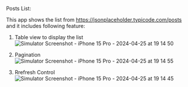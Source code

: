 Posts List:

This app shows the list from https://jsonplaceholder.typicode.com/posts and it includes following feature:

1. Table view to display the list
![Simulator Screenshot - iPhone 15 Pro - 2024-04-25 at 19 14 50](https://github.com/samreenkaur/PostsList/assets/31212129/6ebef06c-aef8-4f22-9121-7b16aa44c8a2)

2. Pagination
![Simulator Screenshot - iPhone 15 Pro - 2024-04-25 at 19 14 55](https://github.com/samreenkaur/PostsList/assets/31212129/acd375ec-de76-4503-8777-3d1495ee0038)

3. Rrefresh Control
![Simulator Screenshot - iPhone 15 Pro - 2024-04-25 at 19 14 45](https://github.com/samreenkaur/PostsList/assets/31212129/ccb3ac43-869c-4506-94e8-2ca3ca2e291a)

